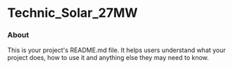 Technic_Solar_27MW
==================

### About

This is your project's README.md file. It helps users understand what your
project does, how to use it and anything else they may need to know.